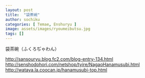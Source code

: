 ```yaml
---
layout: post
title:  "袋茶碗"
author: sochiku
categories: [ Temae, Enshuryu ]
image: assets/images/ryoumeibutsu.jpg
tags: []
---
```


袋茶碗（ふくろぢゃわん）

http://sansouryu.blog.fc2.com/blog-entry-134.html
http://senshodohori.com/netshop/tyire/NagaoHanamusubi.html
http://wataya.la.coocan.jp/hanamusubi-top.html
